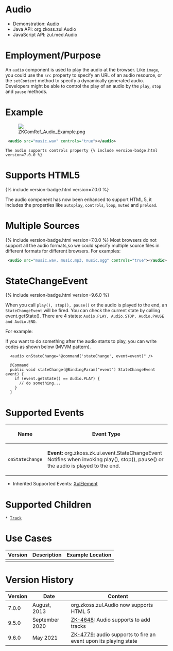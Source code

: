 

# Audio

- Demonstration: [Audio](http://www.zkoss.org/zksandbox/userguide/#u5)
- Java API: <javadoc>org.zkoss.zul.Audio</javadoc>
- JavaScript API: <javadoc directory="jsdoc">zul.med.Audio</javadoc>

# Employment/Purpose

An `audio` component is used to play the audio at the browser. Like
`image`, you could use the `src` property to specify an URL of an audio
resource, or the `setContent` method to specify a dynamically generated
audio. Developers might be able to control the play of an audio by the
`play`, `stop` and `pause` methods.

# Example

<figure>
<img src="images/ZKComRef_Audio_Example.png
title="ZKComRef_Audio_Example.png" />
<figcaption>ZKComRef_Audio_Example.png</figcaption>
</figure>

``` xml
 <audio src="music.wav" controls="true"></audio>
```

`The audio supports controls property {% include version-badge.html version=7.0.0 %}`

# Supports HTML5

{% include version-badge.html version=7.0.0 %}

The audio component has now been enhanced to support HTML 5, it includes
the properties like `autoplay`, `controls`, `loop`, `muted` and
`preload`.

# Multiple Sources

{% include version-badge.html version=7.0.0 %} Most browsers do not support all the
audio formats,so we could specify multiple source files in different
formats for different browsers. For examples:

``` xml
 <audio src="music.wav, music.mp3, music.ogg" controls="true"></audio>
```

# StateChangeEvent

{% include version-badge.html version=9.6.0 %}

When you call `play(), stop(), pause()` or the audio is played to the
end, an `StateChangeEvent` will be fired. You can check the current
state by calling event.getState(). There are 4 states:
`Audio.PLAY, Audio.STOP, Audio.PAUSE and Audio.END`.

For example:

If you want to do something after the audio starts to play, you can
write codes as shown below (MVVM pattern).

      <audio onStateChange="@command('stateChange', event=event)" />

      @Command
      public void stateChange(@BindingParam("event") StateChangeEvent event) {
        if (event.getState() == Audio.PLAY) {
          // do something...
        }
      }

# Supported Events

<table>
<thead>
<tr class="header">
<th><center>
<p>Name</p>
</center></th>
<th><center>
<p>Event Type</p>
</center></th>
</tr>
</thead>
<tbody>
<tr class="odd">
<td><center>
<p><code>onStateChange</code></p>
</center></td>
<td><p><strong>Event:</strong>
<javadoc>org.zkoss.zk.ui.event.StateChangeEvent</javadoc> Notifies when
invoking play(), stop(), pause() or the audio is played to the
end.</p></td>
</tr>
</tbody>
</table>

- Inherited Supported Events: [
  XulElement](ZK_Component_Reference/Base_Components/XulElement#Supported_Events)

# Supported Children

`* `[`Track`](ZK_Component_Reference/Multimedia_and_Miscellaneous/Track)

# Use Cases

| Version | Description | Example Location |
|---------|-------------|------------------|
|         |             |                  |

# Version History



| Version | Date           | Content                                                                                                     |
|---------|----------------|-------------------------------------------------------------------------------------------------------------|
| 7.0.0   | August, 2013   | <javadoc>org.zkoss.zul.Audio</javadoc> now supports HTML 5                                                  |
| 9.5.0   | September 2020 | [ZK-4648](https://tracker.zkoss.org/browse/ZK-4648): Audio supports to add tracks                           |
| 9.6.0   | May 2021       | [ZK-4779](https://tracker.zkoss.org/browse/ZK-4779): audio supports to fire an event upon its playing state |


